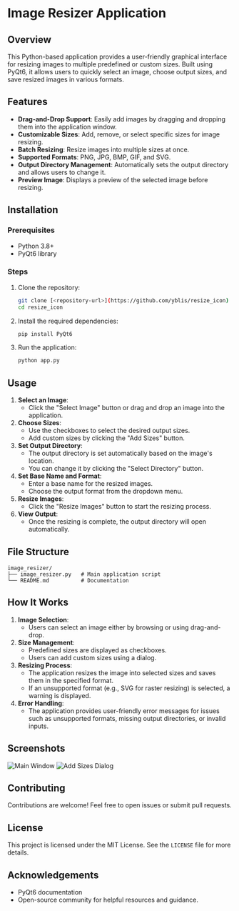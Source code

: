# Image Resizer Application

## Overview
This Python-based application provides a user-friendly graphical interface for resizing images to multiple predefined or custom sizes. Built using PyQt6, it allows users to quickly select an image, choose output sizes, and save resized images in various formats.

## Features
- **Drag-and-Drop Support**: Easily add images by dragging and dropping them into the application window.
- **Customizable Sizes**: Add, remove, or select specific sizes for image resizing.
- **Batch Resizing**: Resize images into multiple sizes at once.
- **Supported Formats**: PNG, JPG, BMP, GIF, and SVG.
- **Output Directory Management**: Automatically sets the output directory and allows users to change it.
- **Preview Image**: Displays a preview of the selected image before resizing.

## Installation
### Prerequisites
- Python 3.8+
- PyQt6 library

### Steps
1. Clone the repository:
   ```bash
   git clone [<repository-url>](https://github.com/yblis/resize_icon)
   cd resize_icon
   ```
2. Install the required dependencies:
   ```bash
   pip install PyQt6
   ```
3. Run the application:
   ```bash
   python app.py
   ```

## Usage
1. **Select an Image**:
   - Click the "Select Image" button or drag and drop an image into the application.
2. **Choose Sizes**:
   - Use the checkboxes to select the desired output sizes.
   - Add custom sizes by clicking the "Add Sizes" button.
3. **Set Output Directory**:
   - The output directory is set automatically based on the image's location.
   - You can change it by clicking the "Select Directory" button.
4. **Set Base Name and Format**:
   - Enter a base name for the resized images.
   - Choose the output format from the dropdown menu.
5. **Resize Images**:
   - Click the "Resize Images" button to start the resizing process.
6. **View Output**:
   - Once the resizing is complete, the output directory will open automatically.

## File Structure
```
image_resizer/
├── image_resizer.py   # Main application script
└── README.md          # Documentation
```

## How It Works
1. **Image Selection**:
   - Users can select an image either by browsing or using drag-and-drop.
2. **Size Management**:
   - Predefined sizes are displayed as checkboxes.
   - Users can add custom sizes using a dialog.
3. **Resizing Process**:
   - The application resizes the image into selected sizes and saves them in the specified format.
   - If an unsupported format (e.g., SVG for raster resizing) is selected, a warning is displayed.
4. **Error Handling**:
   - The application provides user-friendly error messages for issues such as unsupported formats, missing output directories, or invalid inputs.

## Screenshots
![Main Window](screenshots/main_window.png)
![Add Sizes Dialog](screenshots/add_sizes_dialog.png)

## Contributing
Contributions are welcome! Feel free to open issues or submit pull requests.

## License
This project is licensed under the MIT License. See the `LICENSE` file for more details.

## Acknowledgements
- PyQt6 documentation
- Open-source community for helpful resources and guidance.

